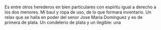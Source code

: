 Es entre otros herederos en bien particulares con espíritu igual a derecho a los dos menores. Mi baul y ropa de uso, de lo que formara inventario. Un relax que se halla en poder del senor Jose Maria Domínguez y es de primera de plata. Un condelerio de plata y un ilegible: una